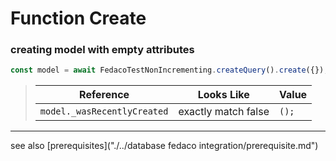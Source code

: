 # Function Create
### creating model with empty attributes

```typescript
const model = await FedacoTestNonIncrementing.createQuery().create({});
```


> | Reference | Looks Like | Value |
> | ------ | ----- | ----- |
> | `model._wasRecentlyCreated` | exactly match false | `();` |


----
see also [prerequisites]("./../database fedaco integration/prerequisite.md")
